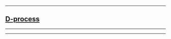 ----
[D-process](https://www.ZIP12.[@FW4322]([(Readme)](![D-process](https://github.com/skills/introduction-to-github/actions/workflows/ZIP12.yml/badge.svg?branch=My-first)](https://github.com/skills/introduction-to-github/actions/workflows/workflow.yml))))
----

----

----
